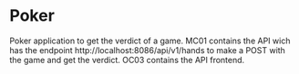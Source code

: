 # Poker

Poker application to get the verdict of a game.
MC01 contains the API wich has the endpoint http://localhost:8086/api/v1/hands to make a POST with the game and get the verdict.
OC03 contains the API frontend.
